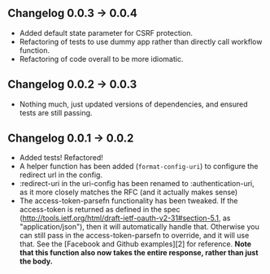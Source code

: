 ## Changelog 0.0.3 -> 0.0.4

* Added default state parameter for CSRF protection.
* Refactoring of tests to use dummy app rather than directly call workflow function.
* Refactoring of code overall to be more idiomatic.

## Changelog 0.0.2 -> 0.0.3

* Nothing much, just updated versions of dependencies, and ensured tests are still passing.

## Changelog 0.0.1 -> 0.0.2

* Added tests! Refactored!
* A helper function has been added (`format-config-uri`) to configure the redirect url in the config.
* :redirect-uri in the uri-config has been renamed to :authentication-uri, as it more closely matches the RFC (and it actually makes sense)
* The access-token-parsefn functionality has been tweaked.  If the access-token is returned as defined in the spec (http://tools.ietf.org/html/draft-ietf-oauth-v2-31#section-5.1, as "application/json"), then it will automatically handle that.  Otherwise you can still pass in the access-token-parsefn to override, and it will use that.  See the [Facebook and Github examples][2] for reference.  **Note that this function also now takes the entire response, rather than just the body.**
